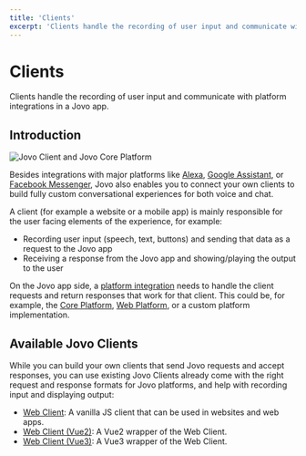 ```yaml
---
title: 'Clients'
excerpt: 'Clients handle the recording of user input and communicate with platform integrations in a Jovo app.'
---
```


# Clients

Clients handle the recording of user input and communicate with platform integrations in a Jovo app.

## Introduction

![Jovo Client and Jovo Core Platform](https://github.com/jovotech/jovo-framework/raw/master/jovo-platforms/jovo-platform-core/img/jovo-client-platform-communication.png 'How Jovo Core Platform communicates with clients like web apps')

Besides integrations with major platforms like [Alexa](https://v4.jovo.tech/marketplace/platform-alexa), [Google Assistant](https://v4.jovo.tech/marketplace/platform-googleassistant), or [Facebook Messenger](https://v4.jovo.tech/marketplace/platform-facebookmessenger), Jovo also enables you to connect your own clients to build fully custom conversational experiences for both voice and chat.

A client (for example a website or a mobile app) is mainly responsible for the user facing elements of the experience, for example:

- Recording user input (speech, text, buttons) and sending that data as a request to the Jovo app
- Receiving a response from the Jovo app and showing/playing the output to the user

On the Jovo app side, a [platform integration](./platforms.md) needs to handle the client requests and return responses that work for that client. This could be, for example, the [Core Platform](https://v4.jovo.tech/marketplace/platform-core), [Web Platform](https://v4.jovo.tech/marketplace/platform-web), or a custom platform implementation.

## Available Jovo Clients

While you can build your own clients that send Jovo requests and accept responses, you can use existing Jovo Clients already come with the right request and response formats for Jovo platforms, and help with recording input and displaying output:

- [Web Client](https://v4.jovo.tech/marketplace/client-web): A vanilla JS client that can be used in websites and web apps.
- [Web Client (Vue2)](https://v4.jovo.tech/marketplace/client-web-vue2): A Vue2 wrapper of the Web Client.
- [Web Client (Vue3)](https://v4.jovo.tech/marketplace/client-web-vue3): A Vue3 wrapper of the Web Client.
